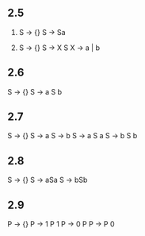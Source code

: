 ## 2.5

1.  S -> {}
    S -> Sa

2.  S -> {}
    S -> X S
    X -> a | b

## 2.6

S -> {}
S -> a S b

## 2.7

S -> {}
S -> a
S -> b
S -> a S a
S -> b S b

## 2.8

S -> {}
S -> aSa
S -> bSb

## 2.9

P -> {}
P -> 1 P 1
P -> 0 P
P -> P 0
